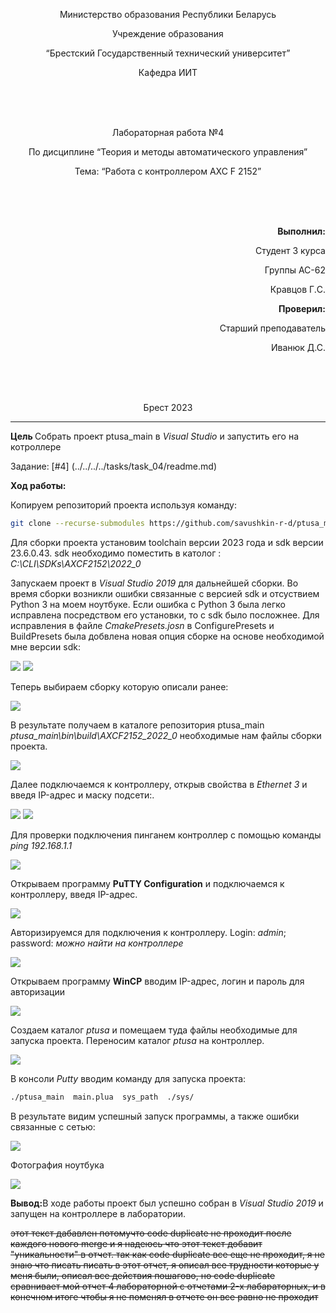 ﻿<p align="center"> Министерство образования Республики Беларусь</p>
<p align="center">Учреждение образования</p>
<p align="center">“Брестский Государственный технический университет”</p>
<p align="center">Кафедра ИИТ</p>
<br><br><br>
<p align="center">Лабораторная работа №4</p>
<p align="center">По дисциплине “Теория и методы автоматического управления”</p>
<p align="center">Тема: “Работа с контроллером AXC F 2152”</p>
<br><br><br>
<p align="right"><strong>Выполнил:</strong></p>
<p align="right">Студент 3 курса</p>
<p align="right">Группы АС-62</p>
<p align="right">Кравцов Г.C.</p>
<p align="right"><strong>Проверил:</strong></p>
<p align="right">Старший преподаватель</p>
<p align="right">Иванюк Д.С.</p>
<br><br><br>
<p align="center">Брест 2023</p>

---
<p> <strong> Цель </strong>Собрать проект ptusa_main в <em>Visual Studio</em> и запустить его на котроллере </p>

Задание: [#4] (../../../../tasks/task_04/readme.md) 

<p> <strong> Ход работы: </strong> </p>
<p>Копируем репозиторий проекта используя команду: </p>

 ``` bash
git clone --recurse-submodules https://github.com/savushkin-r-d/ptusa_main.git 
```
<p>Для сборки проекта установим toolchain версии 2023 года и sdk версии 23.6.0.43. sdk необходимо поместить в католог : <em>C:\CLI\SDKs\AXCF2152\2022_0 </em> </p>
<p>Запускаем проект в <em> Visual Studio 2019</em> для дальнейшей сборки. Во время сборки возникли ошибки связанные с версией sdk и отсуствием Python 3 на моем ноутбуке. Если ошибка с Python 3 была легко исправлена посредством его установки, то с sdk было посложнее. Для исправления в файле <em>CmakePresets.josn</em> в ConfigurePresets и BuildPresets была добвлена новая опция сборке на основе необходимой мне версии sdk:</p>

![](images/jsonpresest1.jpg)
![](images/jsonpresest2.jpg)
 
<p>Теперь выбираем сборку которую описали ранее:</p>

![](images/build.jpg)


<p>В результате получаем в каталоге репозитория ptusa_main <em>ptusa_main\bin\build\AXCF2152_2022_0</em> необходимые нам файлы сборки проекта. </p>

![](images/buildfiles.jpg)

<p>Далее подключаемся к контроллеру, открыв свойства в <em>Ethernet 3</em> и введя IP-адрес и маску подсети:.</p>

![](images/connect.jpg)
![](images/connectionIP.jpg)  

<p>Для проверки подключения пинганем контроллер с помощью команды <em>ping 192.168.1.1</em></p>

![](images/check_connection.jpg)  

<p>Открываем программу <strong>PuTTY Configuration</strong> и подключаемся к контроллеру, введя IP-адрес.</p>

![](images/putty_connect.jpg) 

<p>Авторизируемся для подключения к контроллеру. Login: <em>admin</em>; password: <em>можно найти на контроллере</em></p>

![](images/putty_login.jpg) 

<p>Открываем программу <strong>WinCP</strong> вводим IP-адрес, логин и пароль для авторизации</p>

![](images/winSCP_log.jpg) 

<p>Создаем каталог <em>ptusa</em> и помещаем туда файлы необходимые для запуска проекта. Переносим каталог <em>ptusa</em> на контроллер.  </p>

![](images/winscp_ptusa.jpg)

<p>В консоли <em>Putty</em> вводим команду для запуска проекта:</p> 

 ``` bash
./ptusa_main  main.plua  sys_path  ./sys/
```

<p> В результате видим успешный запуск программы, а также ошибки связанные с сетью:</p>

![](images/result.jpg)

<p> Фотография ноутбука</p>

![](images/laptop.jpg)

<p><strong>Вывод:</strong>В ходе работы проект был успешно собран в  <em>Visual Studio 2019</em> и запущен на контроллере в лаборатории. </p>

~~этот текст дабавлен потомучто code duplicate не проходит после каждого нового merge и я надеюсь что этот текст добавит "уникальности" в отчет. так как code duplicate все еще не проходит, я не знаю что писать писать в этот отчет, я описал все трудности которые у меня были, описал все действия пошагово, но code duplicate сравнивает мой отчет 4 лабораторной с отчетами 2-x лабараторных, и в конечном итоге чтобы я не поменял в отчете он все равно не проходит~~
